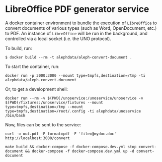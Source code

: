 # LibreOffice PDF generator service

A docker container environment to bundle the execution of `LibreOffice` to convert documents of various types (such as Word, OpenDocument, etc.) to PDF. An instance of `LibreOffice` will be run in the background, and controlled via a local socket (i.e. the UNO protocol).

To build, run:

```shell
$ docker build --rm -t alephdata/aleph-convert-document .
```

To start the container, run:

```shell
docker run -p 3000:3000 --mount type=tmpfs,destination=/tmp -ti alephdata/aleph-convert-document
```

Or, to get a development shell:

```shell
docker run --rm -v $(PWD)/unoservice:/unoservice/unoservice -v $(PWD)/fixtures:/unoservice/fixtures --mount type=tmpfs,destination=/tmp --mount type=tmpfs,destination=/root/.config -ti alephdata/unoservice /bin/bash
```

Now, files can be sent to the service:

```shell
curl -o out.pdf -F format=pdf -F 'file=@mydoc.doc' http://localhost:3000/convert
```

```shell
make build && docker-compose -f docker-compose.dev.yml stop convert-document && docker-compose -f docker-compose.dev.yml up -d convert-document
```
